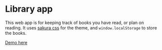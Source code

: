 # Library app

This web app is for keeping track of books you have read, or plan on reading. It uses [sakura css](https://github.com/oxalorg/sakura) for the theme, and `window.localStorage` to store the books. 

[Demo here](https://github.com/p4ckysm4cky/library_app) 